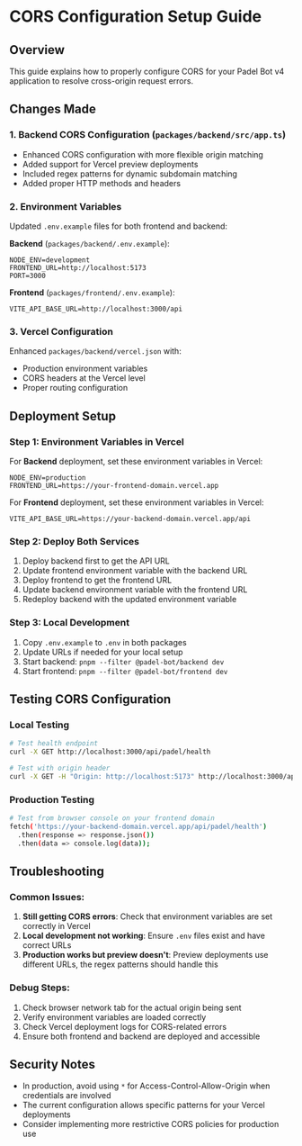 # CORS Configuration Setup Guide

## Overview
This guide explains how to properly configure CORS for your Padel Bot v4 application to resolve cross-origin request errors.

## Changes Made

### 1. Backend CORS Configuration (`packages/backend/src/app.ts`)
- Enhanced CORS configuration with more flexible origin matching
- Added support for Vercel preview deployments
- Included regex patterns for dynamic subdomain matching
- Added proper HTTP methods and headers

### 2. Environment Variables
Updated `.env.example` files for both frontend and backend:

**Backend** (`packages/backend/.env.example`):
```env
NODE_ENV=development
FRONTEND_URL=http://localhost:5173
PORT=3000
```

**Frontend** (`packages/frontend/.env.example`):
```env
VITE_API_BASE_URL=http://localhost:3000/api
```

### 3. Vercel Configuration
Enhanced `packages/backend/vercel.json` with:
- Production environment variables
- CORS headers at the Vercel level
- Proper routing configuration

## Deployment Setup

### Step 1: Environment Variables in Vercel

For **Backend** deployment, set these environment variables in Vercel:
```
NODE_ENV=production
FRONTEND_URL=https://your-frontend-domain.vercel.app
```

For **Frontend** deployment, set these environment variables in Vercel:
```
VITE_API_BASE_URL=https://your-backend-domain.vercel.app/api
```

### Step 2: Deploy Both Services
1. Deploy backend first to get the API URL
2. Update frontend environment variable with the backend URL
3. Deploy frontend to get the frontend URL  
4. Update backend environment variable with the frontend URL
5. Redeploy backend with the updated environment variable

### Step 3: Local Development
1. Copy `.env.example` to `.env` in both packages
2. Update URLs if needed for your local setup
3. Start backend: `pnpm --filter @padel-bot/backend dev`
4. Start frontend: `pnpm --filter @padel-bot/frontend dev`

## Testing CORS Configuration

### Local Testing
```bash
# Test health endpoint
curl -X GET http://localhost:3000/api/padel/health

# Test with origin header
curl -X GET -H "Origin: http://localhost:5173" http://localhost:3000/api/padel/health
```

### Production Testing
```bash
# Test from browser console on your frontend domain
fetch('https://your-backend-domain.vercel.app/api/padel/health')
  .then(response => response.json())
  .then(data => console.log(data));
```

## Troubleshooting

### Common Issues:
1. **Still getting CORS errors**: Check that environment variables are set correctly in Vercel
2. **Local development not working**: Ensure `.env` files exist and have correct URLs
3. **Production works but preview doesn't**: Preview deployments use different URLs, the regex patterns should handle this

### Debug Steps:
1. Check browser network tab for the actual origin being sent
2. Verify environment variables are loaded correctly
3. Check Vercel deployment logs for CORS-related errors
4. Ensure both frontend and backend are deployed and accessible

## Security Notes
- In production, avoid using `*` for Access-Control-Allow-Origin when credentials are involved
- The current configuration allows specific patterns for your Vercel deployments
- Consider implementing more restrictive CORS policies for production use